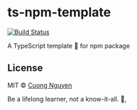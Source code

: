 # ts-npm-template

[![Build Status](https://travis-ci.org/103cuong/ts-npm-template.svg?branch=master)](https://travis-ci.org/103cuong/ts-npm-template)

A TypeScript template 🌼 for npm package

## License

MIT © [Cuong Nguyen](https://www.linkedin.com/in/cuong9/)

<!-- INSPIRATIONAL_QUOTE_START -->
Be a lifelong learner, not a know-it-all.
👀,
<!-- INSPIRATIONAL_QUOTE_END -->
